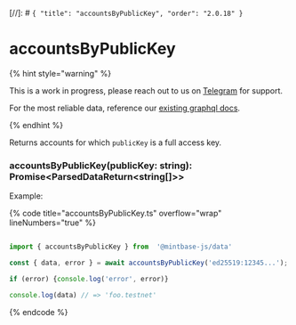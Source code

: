 [//]: # `{ "title": "accountsByPublicKey", "order": "2.0.18" }`

# accountsByPublicKey

{% hint style="warning" %}

This is a work in progress, please reach out to us on [Telegram](https://t.me/mintdev) for support.

For the most reliable data, reference our [existing graphql docs](https://docs.mintbase.io/dev/read-data/mintbase-graph).

{% endhint %}

Returns accounts for which `publicKey` is a full access key.

### accountsByPublicKey(publicKey: string): Promise<ParsedDataReturn<string[]>>

Example:



{% code title="accountsByPublicKey.ts" overflow="wrap" lineNumbers="true" %}

```typescript

import { accountsByPublicKey } from  '@mintbase-js/data'

const { data, error } = await accountsByPublicKey('ed25519:12345...');

if (error) {console.log('error', error)}

console.log(data) // => 'foo.testnet'

```

{% endcode %}
